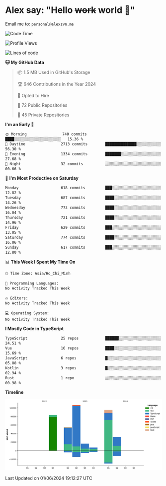# Alex say: "Hello ~~work~~ world 🐾"
Email me to: `personal@alexzvn.me`

<!--START_SECTION:waka-->
![Code Time](http://img.shields.io/badge/Code%20Time-1%2C066%20hrs%2055%20mins-blue)

![Profile Views](http://img.shields.io/badge/Profile%20Views-0-blue)

![Lines of code](https://img.shields.io/badge/From%20Hello%20World%20I%27ve%20Written-394.2%20thousand%20lines%20of%20code-blue)

**🐱 My GitHub Data** 

> 📦 1.5 MB Used in GitHub's Storage 
 > 
> 🏆 646 Contributions in the Year 2024
 > 
> 💼 Opted to Hire
 > 
> 📜 72 Public Repositories 
 > 
> 🔑 45 Private Repositories 
 > 
**I'm an Early 🐤** 

```text
🌞 Morning                740 commits         ████░░░░░░░░░░░░░░░░░░░░░   15.36 % 
🌆 Daytime                2713 commits        ██████████████░░░░░░░░░░░   56.30 % 
🌃 Evening                1334 commits        ███████░░░░░░░░░░░░░░░░░░   27.68 % 
🌙 Night                  32 commits          ░░░░░░░░░░░░░░░░░░░░░░░░░   00.66 % 
```
📅 **I'm Most Productive on Saturday** 

```text
Monday                   618 commits         ███░░░░░░░░░░░░░░░░░░░░░░   12.82 % 
Tuesday                  687 commits         ████░░░░░░░░░░░░░░░░░░░░░   14.26 % 
Wednesday                773 commits         ████░░░░░░░░░░░░░░░░░░░░░   16.04 % 
Thursday                 721 commits         ████░░░░░░░░░░░░░░░░░░░░░   14.96 % 
Friday                   629 commits         ███░░░░░░░░░░░░░░░░░░░░░░   13.05 % 
Saturday                 774 commits         ████░░░░░░░░░░░░░░░░░░░░░   16.06 % 
Sunday                   617 commits         ███░░░░░░░░░░░░░░░░░░░░░░   12.80 % 
```


📊 **This Week I Spent My Time On** 

```text
🕑︎ Time Zone: Asia/Ho_Chi_Minh

💬 Programming Languages: 
No Activity Tracked This Week

🔥 Editors: 
No Activity Tracked This Week

💻 Operating System: 
No Activity Tracked This Week
```

**I Mostly Code in TypeScript** 

```text
TypeScript               25 repos            ██████░░░░░░░░░░░░░░░░░░░   24.51 % 
Vue                      16 repos            ████░░░░░░░░░░░░░░░░░░░░░   15.69 % 
JavaScript               6 repos             █░░░░░░░░░░░░░░░░░░░░░░░░   05.88 % 
Kotlin                   3 repos             █░░░░░░░░░░░░░░░░░░░░░░░░   02.94 % 
Rust                     1 repo              ░░░░░░░░░░░░░░░░░░░░░░░░░   00.98 % 
```



**Timeline**

![Lines of Code chart](https://raw.githubusercontent.com/alexzvn/alexzvn/main/assets/bar_graph.png)


 Last Updated on 01/06/2024 19:12:27 UTC
<!--END_SECTION:waka-->
